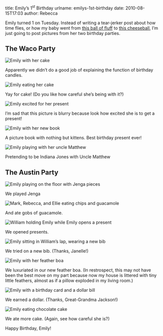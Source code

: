 title: Emily&#x02bc;s 1<sup>st</sup> Birthday
urlname: emilys-1st-birthday
date: 2010-08-15T17:03
author: Rebecca

Emily turned 1 on Tuesday. Instead of writing a tear-jerker post about how time
flies, or how my baby went from [this ball of fluff][a] to [this cheeseball][b],
I&#x02bc;m just going to post pictures from her two birthday parties.

[a]: #
[b]: #

## The Waco Party

![Emily with her cake][c]

[c]: {static}/images/2010-08-10-emily-birthday-01.jpg

Apparently we didn&#x02bc;t do a good job of explaining the function of birthday
candles.

![Emily eating her cake][d]

[d]: {static}/images/2010-08-10-emily-birthday-02.jpg

Yay for cake! (Do you like how careful she&#x02bc;s being with it?)

![Emily excited for her present][e]

[e]: {static}/images/2010-08-10-emily-birthday-03.jpg

I&#x02bc;m sad that this picture is blurry because look how excited she is to
get a present!

![Emily with her new book][f]

[f]: {static}/images/2010-08-10-emily-birthday-04.jpg

A picture book with nothing but kittens. Best birthday present ever!

![Emily playing with her uncle Matthew][g]

[g]: {static}/images/2010-08-10-emily-birthday-05.jpg

Pretending to be Indiana Jones with Uncle Matthew

## The Austin Party

![Emily playing on the floor with Jenga pieces][h]

[h]: {static}/images/2010-08-14-emily-birthday-01.jpg

We played Jenga

![Mark, Rebecca, and Ellie eating chips and guacamole][i]

[i]: {static}/images/2010-08-14-emily-birthday-02.jpg

And ate gobs of guacamole.

![William holding Emily while Emily opens a present][j]

[j]: {static}/images/2010-08-14-emily-birthday-03.jpg

We opened presents.

![Emily sitting in William&#x02bc;s lap, wearing a new bib][k]

[k]: {static}/images/2010-08-14-emily-birthday-04.jpg

We tried on a new bib. (Thanks, Janelle!)

![Emily with her feather boa][l]

[l]: {static}/images/2010-08-14-emily-birthday-05.jpg

We luxuriated in our new feather boa. (In restrospect, this may not have been
the best move on my part because now my house is littered with tiny little
feathers, almost as if a pillow exploded in my living room.)

![Emily with a birthday card and a dollar bill][m]

[m]: {static}/images/2010-08-14-emily-birthday-06.jpg

We earned a dollar. (Thanks, Great-Grandma Jackson!)

![Emily eating chocolate cake][n]

[n]: {static}/images/2010-08-14-emily-birthday-07.jpg

We ate more cake. (Again, see how careful she is?)

Happy Birthday, Emily!
